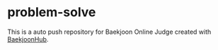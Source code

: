 # problem-solve
This is a auto push repository for Baekjoon Online Judge created with [BaekjoonHub](https://github.com/BaekjoonHub/BaekjoonHub).
